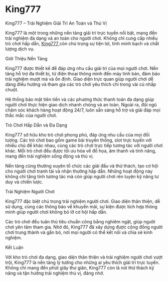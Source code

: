 # King777
King777 – Trải Nghiệm Giải Trí An Toàn và Thú Vị

King777 là một trong những nền tảng giải trí trực tuyến nổi bật, mang đến trải nghiệm đa dạng và an toàn cho người chơi. Không chỉ cung cấp nhiều trò chơi hấp dẫn, <a href=https://king777.asia> King777  </a>  còn chú trọng sự tiện lợi, tính minh bạch và chất lượng dịch vụ.

Giới Thiệu Nền Tảng

King777 được thiết kế để đáp ứng nhu cầu giải trí của mọi người chơi. Nền tảng hỗ trợ đa thiết bị, từ điện thoại thông minh đến máy tính bàn, đảm bảo trải nghiệm mượt mà và ổn định. Giao diện trực quan giúp người chơi dễ dàng điều hướng và tham gia các trò chơi yêu thích chỉ trong vài cú nhấp chuột.

Hệ thống bảo mật tiên tiến và các phương thức thanh toán đa dạng giúp người chơi thực hiện giao dịch nhanh chóng và an toàn. Ngoài ra, đội ngũ chăm sóc khách hàng hoạt động 24/7, luôn sẵn sàng hỗ trợ và giải đáp mọi thắc mắc của người chơi.

Trò Chơi Hấp Dẫn và Đa Dạng

King777 sở hữu kho trò chơi phong phú, đáp ứng nhu cầu của mọi đối tượng. Các trò chơi bao gồm game bài truyền thống, slot trực tuyến với nhiều chủ đề khác nhau, cùng các trò chơi trực tiếp tương tác với người chơi khác. Mỗi trò chơi đều được tối ưu hóa về đồ họa, âm thanh và tính năng, mang đến trải nghiệm sống động và thú vị.

Nền tảng cũng thường xuyên tổ chức các giải đấu và thử thách, tạo cơ hội cho người chơi tranh tài và nhận thưởng hấp dẫn. Những hoạt động này không chỉ tăng tính tương tác mà còn giúp người chơi rèn luyện kỹ năng tư duy và chiến lược.

Trải Nghiệm Người Chơi

King777 đặc biệt chú trọng trải nghiệm người chơi. Giao diện thân thiện, dễ sử dụng, cùng các thông báo về khuyến mãi, sự kiện được tích hợp thông minh giúp người chơi không bỏ lỡ cơ hội hấp dẫn.

Các trò chơi đều tuân thủ tiêu chuẩn công bằng nghiêm ngặt, giúp người chơi yên tâm tham gia. Nhờ đó, King777 đã xây dựng được cộng đồng người chơi trung thành và gắn bó, nơi mọi người có thể kết nối và chia sẻ kinh nghiệm.

Kết Luận

Với kho trò chơi đa dạng, giao diện thân thiện và trải nghiệm người chơi vượt trội, King777 là nền tảng lý tưởng cho những ai yêu thích giải trí trực tuyến. Không chỉ mang đến phút giây thư giãn, King777 còn là nơi thử thách kỹ năng và tận hưởng trải nghiệm thú vị, đáng nhớ.
